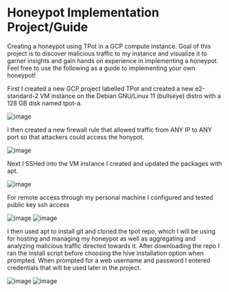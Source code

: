 # Honeypot Implementation Project/Guide
Creating a honeypot using TPot in a GCP compute instance. Goal of this project is to discover malicious traffic to my instance and visualize it to garner insights and gain hands on experience in implementing a honeypot. Feel free to use the following as a guide to implementing your own honeypot!

First I created a new GCP project labelled TPot and created a new e2-standard-2 VM instance on the Debian GNU/Linux 11 (bullseye) distro with a 128 GB disk named tpot-a.

![image](https://github.com/user-attachments/assets/874d38a4-b0f3-4648-996c-7a693287bfdf)

I then created a new firewall rule that allowed traffic from ANY IP to ANY port so that attackers could access the honypot.

![image](https://github.com/user-attachments/assets/94bde67f-ccaf-492b-bf31-feb794f7ec5b)

Next I SSHed into the VM instance I created and updated the packages with apt.

![image](https://github.com/user-attachments/assets/6d1fdbff-1425-4ee0-9f8b-eb5f69ea5856)

For remote access through my personal machine I configured and tested public key ssh access

![image](https://github.com/user-attachments/assets/df77eb38-3679-415b-82fe-d2b89a7b9e67)
![image](https://github.com/user-attachments/assets/a0f5c2e0-58a8-4a8b-bff4-c41eb94390ac)

I then used apt to install git and cloned the tpot repo, which I will be using for hosting and managing my honeypot as well as aggregating and analyzing malicious traffic directed towards it. After downloading the repo I ran the install script before choosing the hive installation option when prompted. When prompted for a web username and password I entered credentials that will be used later in the project.

![image](https://github.com/user-attachments/assets/46247a75-0675-4e7e-8201-aae5cee6d598)
![image](https://github.com/user-attachments/assets/3f82b7dd-8465-4f41-b940-05d1a97690bd)


